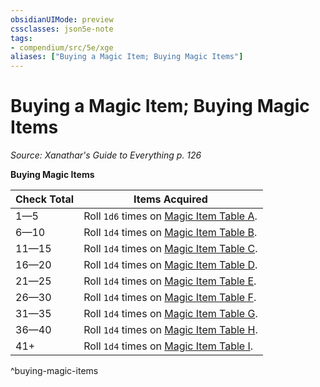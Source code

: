 ```yaml
---
obsidianUIMode: preview
cssclasses: json5e-note
tags:
- compendium/src/5e/xge
aliases: ["Buying a Magic Item; Buying Magic Items"]
---
```

# Buying a Magic Item; Buying Magic Items
*Source: Xanathar's Guide to Everything p. 126* 

**Buying Magic Items**

| Check Total | Items Acquired |
|-------------|----------------|
| 1—5 | Roll `1d6` times on [Magic Item Table A](5E2014官方资源/tables/magic-item-table-a.md). |
| 6—10 | Roll `1d4` times on [Magic Item Table B](5E2014官方资源/tables/magic-item-table-b.md). |
| 11—15 | Roll `1d4` times on [Magic Item Table C](5E2014官方资源/tables/magic-item-table-c.md). |
| 16—20 | Roll `1d4` times on [Magic Item Table D](5E2014官方资源/tables/magic-item-table-d.md). |
| 21—25 | Roll `1d4` times on [Magic Item Table E](5E2014官方资源/tables/magic-item-table-e.md). |
| 26—30 | Roll `1d4` times on [Magic Item Table F](5E2014官方资源/tables/magic-item-table-f.md). |
| 31—35 | Roll `1d4` times on [Magic Item Table G](5E2014官方资源/tables/magic-item-table-g.md). |
| 36—40 | Roll `1d4` times on [Magic Item Table H](5E2014官方资源/tables/magic-item-table-h.md). |
| 41+ | Roll `1d4` times on [Magic Item Table I](5E2014官方资源/tables/magic-item-table-i.md). |
^buying-magic-items